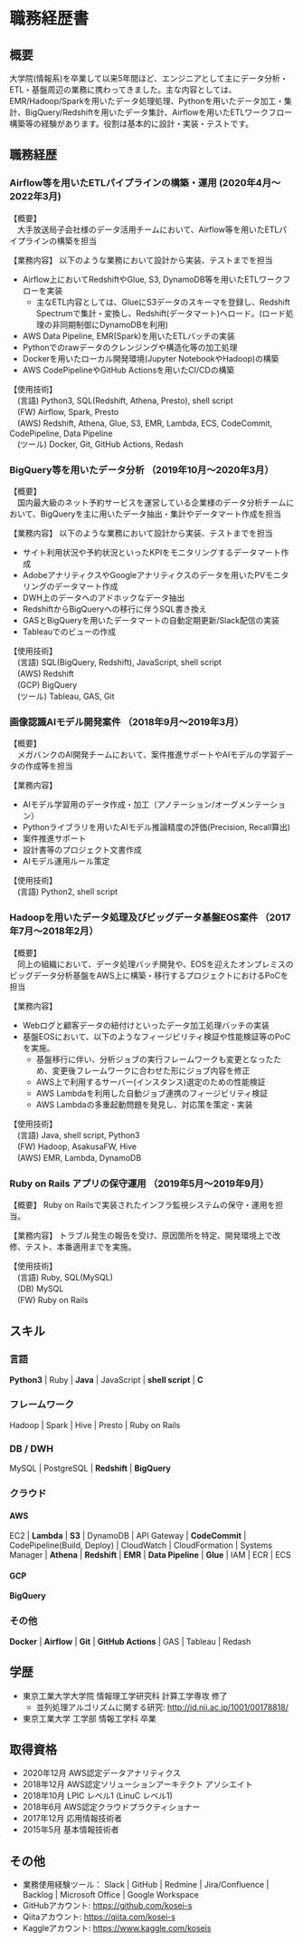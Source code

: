 # 職務経歴書

## 概要

大学院(情報系)を卒業して以来5年間ほど、エンジニアとして主にデータ分析・ETL・基盤周辺の業務に携わってきました。主な内容としては、EMR/Hadoop/Sparkを用いたデータ処理処理、Pythonを用いたデータ加工・集計、BigQuery/Redshiftを用いたデータ集計、Airflowを用いたETLワークフロー構築等の経験があります。役割は基本的に設計・実装・テストです。

## 職務経歴

### Airflow等を用いたETLパイプラインの構築・運用 (2020年4月〜2022年3月)

【概要】<br>
　大手放送局子会社様のデータ活用チームにおいて、Airflow等を用いたETLパイプラインの構築を担当

【業務内容】 以下のような業務において設計から実装、テストまでを担当
- Airflow上においてRedshiftやGlue, S3, DynamoDB等を用いたETLワークフローを実装
  - 主なETL内容としては、GlueにS3データのスキーマを登録し、Redshift Spectrumで集計・変換し、Redshift(データマート)へロード。(ロード処理の非同期制御にDynamoDBを利用)
- AWS Data Pipeline, EMR(Spark)を用いたETLバッチの実装
- Pythonでのrawデータのクレンジングや構造化等の加工処理
- Dockerを用いたローカル開発環境(Jupyter NotebookやHadoop)の構築
- AWS CodePipelineやGitHub Actionsを用いたCI/CDの構築

【使用技術】<br>
　(言語) Python3, SQL(Redshift, Athena, Presto), shell script<br>
　(FW) Airflow, Spark, Presto<br>
　(AWS) Redshift, Athena, Glue, S3, EMR, Lambda, ECS, CodeCommit, CodePipeline, Data Pipeline<br>
　(ツール) Docker, Git, GitHub Actions, Redash

### BigQuery等を用いたデータ分析 （2019年10月〜2020年3月）

【概要】<br>
　国内最大級のネット予約サービスを運営している企業様のデータ分析チームにおいて、BigQueryを主に用いたデータ抽出・集計やデータマート作成を担当

【業務内容】 以下のような業務において設計から実装、テストまでを担当
- サイト利用状況や予約状況といったKPIをモニタリングするデータマート作成
- AdobeアナリティクスやGoogleアナリティクスのデータを用いたPVモニタリングのデータマート作成
- DWH上のデータへのアドホックなデータ抽出
- RedshiftからBigQueryへの移行に伴うSQL書き換え
- GASとBigQueryを用いたデータマートの自動定期更新/Slack配信の実装
- Tableauでのビューの作成

【使用技術】<br>
　(言語) SQL(BigQuery, Redshift), JavaScript, shell script <br>
　(AWS) Redshift<br>
　(GCP) BigQuery<br>
　(ツール) Tableau, GAS, Git

### 画像認識AIモデル開発案件 （2018年9月〜2019年3月）

【概要】<br>
　メガバンクのAI開発チームにおいて、案件推進サポートやAIモデルの学習データの作成等を担当

【業務内容】
- AIモデル学習用のデータ作成・加工（アノテーション/オーグメンテーション）
- Pythonライブラリを用いたAIモデル推論精度の評価(Precision, Recall算出)
- 案件推進サポート
- 設計書等のプロジェクト文書作成
- AIモデル運用ルール策定

【使用技術】<br>
　(言語) Python2, shell script

### Hadoopを用いたデータ処理及びビッグデータ基盤EOS案件 （2017年7月〜2018年2月）

【概要】<br>
　同上の組織において、データ処理バッチ開発や、EOSを迎えたオンプレミスのビッグデータ分析基盤をAWS上に構築・移行するプロジェクトにおけるPoCを担当

【業務内容】
- Webログと顧客データの紐付けといったデータ加工処理バッチの実装
- 基盤EOSにおいて、以下のようなフィージビリティ検証や性能検証等のPoCを実施。
  - 基盤移行に伴い、分析ジョブの実行フレームワークも変更となったため、変更後フレームワークに合わせた形にジョブ内容を修正
  - AWS上で利用するサーバー(インスタンス)選定のための性能検証
  - AWS Lambdaを利用した自動ジョブ連携のフィージビリティ検証
  - AWS Lambdaの多重起動問題を発見し、対応策を策定・実装

【使用技術】<br>
　(言語) Java, shell script, Python3<br>
　(FW) Hadoop, AsakusaFW, Hive<br>
　(AWS) EMR, Lambda, DynamoDB

### Ruby on Rails アプリの保守運用 （2019年5月〜2019年9月）

【概要】 Ruby on Railsで実装されたインフラ監視システムの保守・運用を担当。

【業務内容】 トラブル発生の報告を受け、原因箇所を特定、開発環境上で改修、テスト、本番適用までを実施。

【使用技術】<br>
　(言語) Ruby, SQL(MySQL)<br>
　(DB) MySQL<br>
　(FW) Ruby on Rails

## スキル

### 言語

**Python3** | Ruby | **Java** | JavaScript | **shell script** | **C**

### フレームワーク

Hadoop | Spark | Hive | Presto | Ruby on Rails

### DB / DWH

MySQL | PostgreSQL | **Redshift** | **BigQuery**

### クラウド

#### AWS

EC2 | **Lambda** | **S3** | DynamoDB | API Gateway | **CodeCommit** | CodePipeline(Build, Deploy) | CloudWatch | CloudFormation | Systems Manager | **Athena** | **Redshift** | **EMR** | **Data Pipeline** | **Glue** | IAM | ECR | ECS

#### GCP

**BigQuery**

### その他

**Docker** | **Airflow** | **Git** | **GitHub Actions** | GAS | Tableau | Redash

## 学歴

- 東京工業大学大学院 情報理工学研究科 計算工学専攻 修了
  - 並列処理アルゴリズムに関する研究: http://id.nii.ac.jp/1001/00178818/
- 東京工業大学 工学部 情報工学科 卒業

## 取得資格

- 2020年12月  AWS認定データアナリティクス
- 2018年12月  AWS認定ソリューションアーキテクト アソシエイト
- 2018年10月  LPIC レベル1 (LinuC レベル1)
- 2018年6月  AWS認定クラウドプラクティショナー
- 2017年12月  応用情報技術者
- 2015年5月  基本情報技術者

## その他

- 業務使用経験ツール： Slack | GitHub | Redmine | Jira/Confluence | Backlog | Microsoft Office | Google Workspace
- GitHubアカウント: https://github.com/kosei-s
- Qiitaアカウント: https://qiita.com/kosei-s
- Kaggleアカウント: https://www.kaggle.com/koseis

